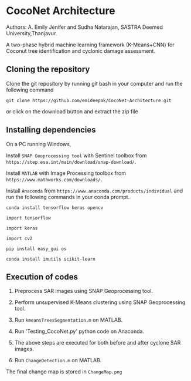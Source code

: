# CocoNet Architecture 
Authors: A. Emily Jenifer and Sudha Natarajan, SASTRA Deemed University,Thanjavur.

A two-phase hybrid machine learning framework (K-Means+CNN) for Coconut tree identification and cyclonic damage assessment.

## Cloning the repository

Clone the git repository by running git bash in your computer and run the following command

`git clone https://github.com/emideepak/CocoNet-Architecture.git`

or click on the download button and extract the zip file

## Installing dependencies

On a PC running Windows,

Install `SNAP Geoprocessing tool` with Sentinel toolbox from  `https://step.esa.int/main/download/snap-download/`.

Install `MATLAB` with Image Processing toolbox from `https://www.mathworks.com/downloads/`.

Install `Anaconda` from `https://www.anaconda.com/products/individual` and run the following commands in your conda prompt.

`conda install tensorflow keras opencv`

`import tensorflow`

`import keras`

`import cv2`

`pip install easy_gui os`

`conda install imutils scikit-learn`

## Execution of codes 

1. Preprocess SAR images using SNAP Geoprocessing tool.

2. Perform unsupervised K-Means clustering using SNAP Geoprocessing tool.

3. Run `kmeansTreesSegmentation.m` on MATLAB.

4. Run 'Testing_CocoNet.py' python code on Anaconda.

5. The above steps are executed for both before and after cyclone SAR images.

6. Run `ChangeDetection.m` on MATLAB.

The final change map is stored in `ChangeMap.png`








